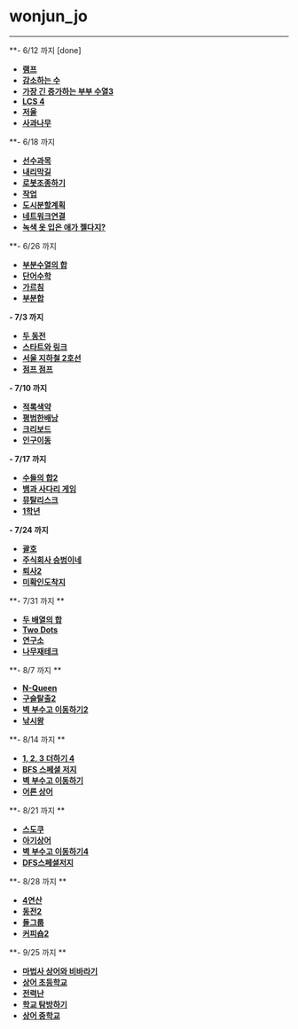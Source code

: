 # wonjun_jo

---
**- 6/12 까지 [done]
- [**램프**](https://www.acmicpc.net/problem/1034)
- [**감소하는 수**](https://www.acmicpc.net/problem/1038)
- [**가장 긴 증가하는 부부 수열3**](https://www.acmicpc.net/problem/12738)
- [**LCS 4**](https://www.acmicpc.net/problem/13711)
- [**저울**](https://www.acmicpc.net/problem/2437)
- [**사과나무**](https://www.acmicpc.net/problem/19539)

**- 6/18 까지
- [**선수과목**](https://www.acmicpc.net/problem/14567)
- [**내리막길**](https://www.acmicpc.net/problem/1520)
- [**로봇조종하기**](https://www.acmicpc.net/problem/2169)
- [**작업**](https://www.acmicpc.net/problem/2056)
- [**도시분할계획**](https://www.acmicpc.net/problem/1647)
- [**네트워크연결**](https://www.acmicpc.net/problem/1922)
- [**녹색 옷 입은 애가 젤다지?**](https://www.acmicpc.net/problem/4485)

**- 6/26 까지
- [**부분수열의 합**](https://www.acmicpc.net/problem/1182)
- [**단어수학**](https://www.acmicpc.net/problem/1339)
- [**가르침**](https://www.acmicpc.net/problem/1062)
- [**부분합**](https://www.acmicpc.net/problem/1806)

**- 7/3 까지**
- [**두 동전**](https://www.acmicpc.net/problem/16197)
- [**스타트와 링크**](https://www.acmicpc.net/problem/14889)
- [**서울 지하철 2호선**](https://www.acmicpc.net/problem/16947)
- [**점프 점프**](https://www.acmicpc.net/problem/11060)

**- 7/10 까지**
- [**적록색약**](https://www.acmicpc.net/problem/10026)
- [**평범한배낭**](https://www.acmicpc.net/problem/12865)
- [**크리보드**](https://www.acmicpc.net/problem/11058)
- [**인구이동**](https://www.acmicpc.net/problem/16234)


**-  7/17 까지**
- [**수들의 합2**](https://www.acmicpc.net/problem/2003)
- [**뱀과 사다리 게임**](https://www.acmicpc.net/problem/16928)
- [**뮤탈리스크**](https://www.acmicpc.net/problem/12869)
- [**1학년**](https://www.acmicpc.net/problem/5557)

**- 7/24 까지**
- [**괄호**](https://www.acmicpc.net/problem/10422)
- [**주식회사 승범이네**](https://www.acmicpc.net/problem/16404)
- [**퇴사2**](https://www.acmicpc.net/problem/15486)
- [**미확인도착지**](https://www.acmicpc.net/problem/9370)


**- 7/31 까지 **
- [**두 배열의 합**](https://www.acmicpc.net/problem/2143)
- [**Two Dots**](https://www.acmicpc.net/problem/16929)
- [**연구소**](https://www.acmicpc.net/problem/14502)
- [**나무재테크**](https://www.acmicpc.net/problem/16235)

**- 8/7 까지 **
- [**N-Queen**](https://www.acmicpc.net/problem/9663)
- [**구슬탈출2**](https://www.acmicpc.net/problem/13460)
- [**벽 부수고 이동하기2**](https://www.acmicpc.net/problem/14442)
- [**낚시왕**](https://www.acmicpc.net/problem/17143) 

**- 8/14 까지 **
- [**1, 2, 3 더하기 4**](https://www.acmicpc.net/problem/15989)
- [**BFS 스페셜 저지**](https://www.acmicpc.net/problem/16940)
- [**벽 부수고 이동하기**](https://www.acmicpc.net/problem/2206)
- [**어른 상어**](https://www.acmicpc.net/problem/19237)

**- 8/21 까지 **
- [**스도쿠**](https://www.acmicpc.net/problem/2580)
- [**아기상어**](https://www.acmicpc.net/problem/17086)
- [**벽 부수고 이동하기4**](https://www.acmicpc.net/problem/16946)
- [**DFS스페셜저지**](https://www.acmicpc.net/problem/16964)

**- 8/28 까지 **
- [**4연산**](https://www.acmicpc.net/problem/14395)
- [**동전2**](https://www.acmicpc.net/problem/2294)
- [**돌그룹**](https://www.acmicpc.net/problem/12886)
- [**커피숍2**](https://www.acmicpc.net/problem/1275)

**- 9/25 까지 **
- [**마법사 상어와 비바라기**](https://www.acmicpc.net/problem/21610)
- [**상어 초등학교**](https://www.acmicpc.net/problem/21608)
- [**전력난**](https://www.acmicpc.net/problem/6497)
- [**학교 탐방하기**](https://www.acmicpc.net/problem/13418)
- [**상어 중학교**](https://www.acmicpc.net/problem/21609)